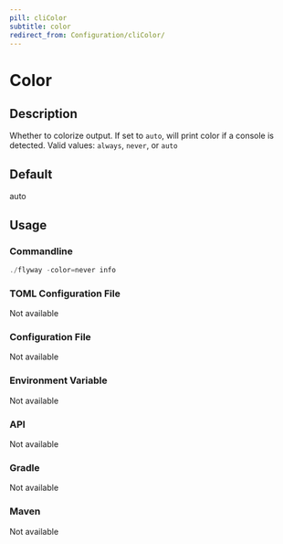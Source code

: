```yaml
---
pill: cliColor
subtitle: color
redirect_from: Configuration/cliColor/
---
```


# Color

## Description
Whether to colorize output. If set to `auto`, will print color if a console is detected. Valid values: `always`, `never`, or `auto`

## Default
auto

## Usage

### Commandline
```powershell
./flyway -color=never info
```

### TOML Configuration File
Not available

### Configuration File
Not available

### Environment Variable
Not available

### API
Not available

### Gradle
Not available

### Maven
Not available
